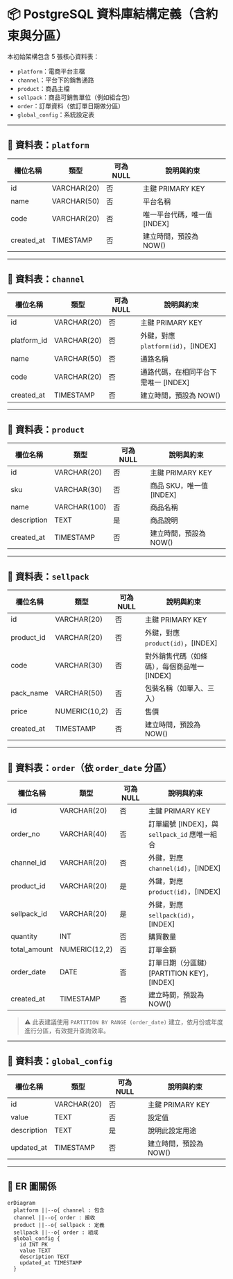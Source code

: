 # 📦 PostgreSQL 資料庫結構定義（含約束與分區）

本初始架構包含 5 張核心資料表：

- `platform`：電商平台主檔
- `channel`：平台下的銷售通路
- `product`：商品主檔
- `sellpack`：商品可銷售單位（例如組合包）
- `order`：訂單資料（依訂單日期做分區）
- `global_config`：系統設定表

---

## 🧱 資料表：`platform`

| 欄位名稱     | 類型         | 可為 NULL | 說明與約束                     |
|--------------|--------------|------------|--------------------------------|
| id           | VARCHAR(20)       | 否         | 主鍵 PRIMARY KEY               |
| name         | VARCHAR(50)  | 否         | 平台名稱                       |
| code         | VARCHAR(20)  | 否         | 唯一平台代碼，唯一值 [INDEX]  |
| created_at   | TIMESTAMP    | 否         | 建立時間，預設為 NOW()        |

---

## 🧱 資料表：`channel`

| 欄位名稱     | 類型         | 可為 NULL | 說明與約束                               |
|--------------|--------------|------------|------------------------------------------|
| id           | VARCHAR(20)       | 否         | 主鍵 PRIMARY KEY                         |
| platform_id  | VARCHAR(20)          | 否         | 外鍵，對應 `platform(id)`，[INDEX]       |
| name         | VARCHAR(50)  | 否         | 通路名稱                                 |
| code         | VARCHAR(20)  | 否         | 通路代碼，在相同平台下需唯一 [INDEX]     |
| created_at   | TIMESTAMP    | 否         | 建立時間，預設為 NOW()                   |

---

## 🧱 資料表：`product`

| 欄位名稱     | 類型          | 可為 NULL | 說明與約束                    |
|--------------|---------------|------------|-------------------------------|
| id           | VARCHAR(20)        | 否         | 主鍵 PRIMARY KEY              |
| sku          | VARCHAR(30)   | 否         | 商品 SKU，唯一值 [INDEX]     |
| name         | VARCHAR(100)  | 否         | 商品名稱                      |
| description  | TEXT          | 是         | 商品說明                      |
| created_at   | TIMESTAMP     | 否         | 建立時間，預設為 NOW()       |

---

## 🧱 資料表：`sellpack`

| 欄位名稱     | 類型          | 可為 NULL | 說明與約束                                   |
|--------------|---------------|------------|----------------------------------------------|
| id           | VARCHAR(20)        | 否         | 主鍵 PRIMARY KEY                             |
| product_id   | VARCHAR(20)           | 否         | 外鍵，對應 `product(id)`，[INDEX]            |
| code         | VARCHAR(30)   | 否         | 對外銷售代碼（如條碼），每個商品唯一 [INDEX] |
| pack_name    | VARCHAR(50)   | 否         | 包裝名稱（如單入、三入）                     |
| price        | NUMERIC(10,2) | 否         | 售價                                         |
| created_at   | TIMESTAMP     | 否         | 建立時間，預設為 NOW()                       |

---

## 🧱 資料表：`order`（依 `order_date` 分區）

| 欄位名稱     | 類型          | 可為 NULL | 說明與約束                                          |
|--------------|---------------|------------|-----------------------------------------------------|
| id           | VARCHAR(20)        | 否         | 主鍵 PRIMARY KEY                                    |
| order_no     | VARCHAR(40)   | 否         | 訂單編號 [INDEX]，與 `sellpack_id` 應唯一組合       |
| channel_id   | VARCHAR(20)           | 否         | 外鍵，對應 `channel(id)`，[INDEX]                   |
| product_id  | VARCHAR(20)           | 是         | 外鍵，對應 `product(id)`，[INDEX]                  |
| sellpack_id  | VARCHAR(20)           | 是         | 外鍵，對應 `sellpack(id)`，[INDEX]                  |
| quantity     | INT           | 否         | 購買數量                                            |
| total_amount | NUMERIC(12,2) | 否         | 訂單金額                                            |
| order_date   | DATE          | 否         | 訂單日期（分區鍵）[PARTITION KEY]，[INDEX]         |
| created_at   | TIMESTAMP     | 否         | 建立時間，預設為 NOW()                              |

> ⚠️ 此表建議使用 `PARTITION BY RANGE (order_date)` 建立，依月份或年度進行分區，有效提升查詢效率。

---

## 🧱 資料表：`global_config`

| 欄位名稱     | 類型          | 可為 NULL | 說明與約束                                   |
|--------------|---------------|------------|----------------------------------------------|
| id           | VARCHAR(20)        | 否         | 主鍵 PRIMARY KEY                             |
| value        | TEXT          | 否         | 設定值         |
| description         | TEXT   | 是         | 說明此設定用途 |
| updated_at   | TIMESTAMP     | 否         | 建立時間，預設為 NOW()                       |

---
## 🔗 ER 圖關係

```mermaid
erDiagram
  platform ||--o{ channel : 包含
  channel ||--o{ order : 接收
  product ||--o{ sellpack : 定義
  sellpack ||--o{ order : 組成
  global_config {
    id INT PK
    value TEXT
    description TEXT
    updated_at TIMESTAMP
  }
```